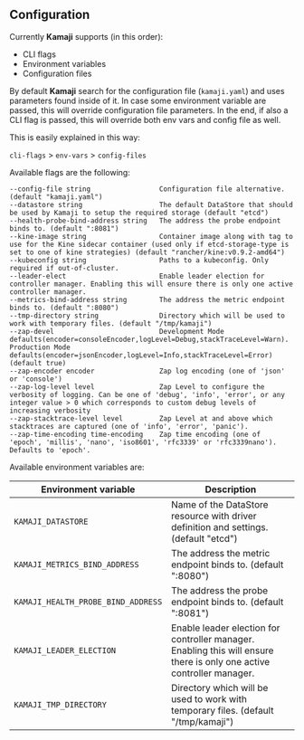 ## Configuration

Currently **Kamaji** supports (in this order):

* CLI flags
* Environment variables
* Configuration files

By default **Kamaji** search for the configuration file (`kamaji.yaml`) and uses parameters found inside of it. In case some environment variable are passed, this will override configuration file parameters. In the end, if also a CLI flag is passed, this will override both env vars and config file as well.

This is easily explained in this way:

`cli-flags` > `env-vars` > `config-files`

Available flags are the following:

```
--config-file string                 Configuration file alternative. (default "kamaji.yaml")
--datastore string                   The default DataStore that should be used by Kamaji to setup the required storage (default "etcd")
--health-probe-bind-address string   The address the probe endpoint binds to. (default ":8081")
--kine-image string                  Container image along with tag to use for the Kine sidecar container (used only if etcd-storage-type is set to one of kine strategies) (default "rancher/kine:v0.9.2-amd64")
--kubeconfig string                  Paths to a kubeconfig. Only required if out-of-cluster.
--leader-elect                       Enable leader election for controller manager. Enabling this will ensure there is only one active controller manager.
--metrics-bind-address string        The address the metric endpoint binds to. (default ":8080")
--tmp-directory string               Directory which will be used to work with temporary files. (default "/tmp/kamaji")
--zap-devel                          Development Mode defaults(encoder=consoleEncoder,logLevel=Debug,stackTraceLevel=Warn). Production Mode defaults(encoder=jsonEncoder,logLevel=Info,stackTraceLevel=Error) (default true)
--zap-encoder encoder                Zap log encoding (one of 'json' or 'console')
--zap-log-level level                Zap Level to configure the verbosity of logging. Can be one of 'debug', 'info', 'error', or any integer value > 0 which corresponds to custom debug levels of increasing verbosity
--zap-stacktrace-level level         Zap Level at and above which stacktraces are captured (one of 'info', 'error', 'panic').
--zap-time-encoding time-encoding    Zap time encoding (one of 'epoch', 'millis', 'nano', 'iso8601', 'rfc3339' or 'rfc3339nano'). Defaults to 'epoch'.
```

Available environment variables are:

| Environment variable                 | Description                                                                                                            |
|--------------------------------------|------------------------------------------------------------------------------------------------------------------------|
| `KAMAJI_DATASTORE`                   | Name of the DataStore resource with driver definition and settings. (default "etcd")                                   |
| `KAMAJI_METRICS_BIND_ADDRESS`        | The address the metric endpoint binds to. (default ":8080")                                                            |
| `KAMAJI_HEALTH_PROBE_BIND_ADDRESS`   | The address the probe endpoint binds to. (default ":8081")                                                             |
| `KAMAJI_LEADER_ELECTION`             | Enable leader election for controller manager. Enabling this will ensure there is only one active controller manager.  |
| `KAMAJI_TMP_DIRECTORY`               | Directory which will be used to work with temporary files. (default "/tmp/kamaji")                                     |
